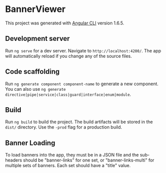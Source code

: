 # BannerViewer

This project was generated with [Angular CLI](https://github.com/angular/angular-cli) version 1.6.5.

## Development server

Run `ng serve` for a dev server. Navigate to `http://localhost:4200/`. The app will automatically reload if you change any of the source files.

## Code scaffolding

Run `ng generate component component-name` to generate a new component. You can also use `ng generate directive|pipe|service|class|guard|interface|enum|module`.

## Build

Run `ng build` to build the project. The build artifacts will be stored in the `dist/` directory. Use the `-prod` flag for a production build.

## Banner Loading

To load banners into the app, they must be in a JSON file and the sub-headers should be "banner-links" for one set, or "banner-links-multi" for multiple sets of banners.  Each set should have a "title" value.
